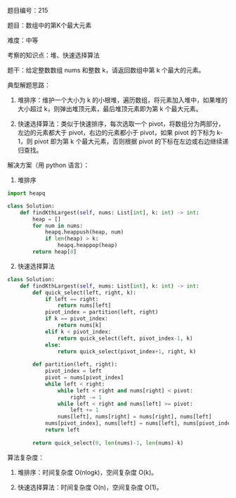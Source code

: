 题目编号：215

题目：数组中的第K个最大元素

难度：中等

考察的知识点：堆、快速选择算法

题干：给定整数数组 nums 和整数 k，请返回数组中第 k 个最大的元素。

典型解题思路：

1. 堆排序：维护一个大小为 k 的小根堆，遍历数组，将元素加入堆中，如果堆的大小超过 k，则弹出堆顶元素，最后堆顶元素即为第 k 个最大元素。

2. 快速选择算法：类似于快速排序，每次选取一个 pivot，将数组分为两部分，左边的元素都大于 pivot，右边的元素都小于 pivot，如果 pivot 的下标为 k-1，则 pivot 即为第 k 个最大元素，否则根据 pivot 的下标在左边或右边继续递归查找。

解决方案（用 python 语言）：

1. 堆排序

```python
import heapq

class Solution:
    def findKthLargest(self, nums: List[int], k: int) -> int:
        heap = []
        for num in nums:
            heapq.heappush(heap, num)
            if len(heap) > k:
                heapq.heappop(heap)
        return heap[0]
```

2. 快速选择算法

```python
class Solution:
    def findKthLargest(self, nums: List[int], k: int) -> int:
        def quick_select(left, right, k):
            if left == right:
                return nums[left]
            pivot_index = partition(left, right)
            if k == pivot_index:
                return nums[k]
            elif k < pivot_index:
                return quick_select(left, pivot_index-1, k)
            else:
                return quick_select(pivot_index+1, right, k)
        
        def partition(left, right):
            pivot_index = left
            pivot = nums[pivot_index]
            while left < right:
                while left < right and nums[right] < pivot:
                    right -= 1
                while left < right and nums[left] >= pivot:
                    left += 1
                nums[left], nums[right] = nums[right], nums[left]
            nums[pivot_index], nums[left] = nums[left], nums[pivot_index]
            return left
        
        return quick_select(0, len(nums)-1, len(nums)-k)
```

算法复杂度：

1. 堆排序：时间复杂度 O(nlogk)，空间复杂度 O(k)。

2. 快速选择算法：时间复杂度 O(n)，空间复杂度 O(1)。